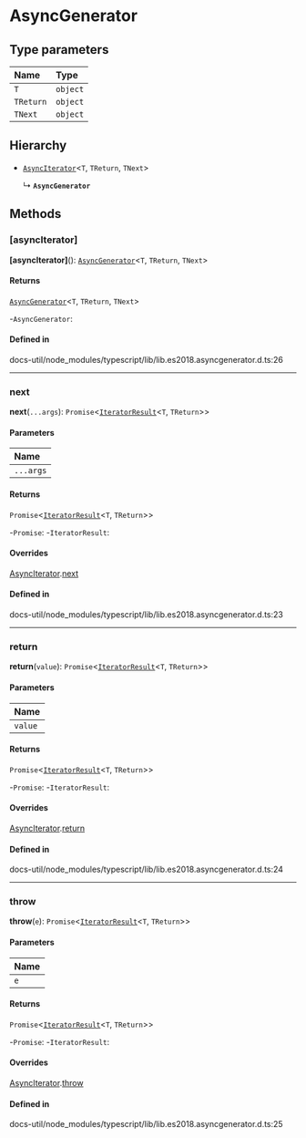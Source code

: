 # AsyncGenerator

## Type parameters

| Name | Type |
| :------ | :------ |
| `T` | `object` |
| `TReturn` | `object` |
| `TNext` | `object` |

## Hierarchy

- [`AsyncIterator`](AsyncIterator.md)<`T`, `TReturn`, `TNext`\>

  ↳ **`AsyncGenerator`**

## Methods

### [asyncIterator]

**[asyncIterator]**(): [`AsyncGenerator`](AsyncGenerator.md)<`T`, `TReturn`, `TNext`\>

#### Returns

[`AsyncGenerator`](AsyncGenerator.md)<`T`, `TReturn`, `TNext`\>

-`AsyncGenerator`: 

#### Defined in

docs-util/node_modules/typescript/lib/lib.es2018.asyncgenerator.d.ts:26

___

### next

**next**(`...args`): `Promise`<[`IteratorResult`](../types/IteratorResult.md)<`T`, `TReturn`\>\>

#### Parameters

| Name |
| :------ |
| `...args` | [] \| [`TNext`] |

#### Returns

`Promise`<[`IteratorResult`](../types/IteratorResult.md)<`T`, `TReturn`\>\>

-`Promise`: 
	-`IteratorResult`: 

#### Overrides

[AsyncIterator](AsyncIterator.md).[next](AsyncIterator.md#next)

#### Defined in

docs-util/node_modules/typescript/lib/lib.es2018.asyncgenerator.d.ts:23

___

### return

**return**(`value`): `Promise`<[`IteratorResult`](../types/IteratorResult.md)<`T`, `TReturn`\>\>

#### Parameters

| Name |
| :------ |
| `value` | `TReturn` \| [`PromiseLike`](PromiseLike.md)<`TReturn`\> |

#### Returns

`Promise`<[`IteratorResult`](../types/IteratorResult.md)<`T`, `TReturn`\>\>

-`Promise`: 
	-`IteratorResult`: 

#### Overrides

[AsyncIterator](AsyncIterator.md).[return](AsyncIterator.md#return)

#### Defined in

docs-util/node_modules/typescript/lib/lib.es2018.asyncgenerator.d.ts:24

___

### throw

**throw**(`e`): `Promise`<[`IteratorResult`](../types/IteratorResult.md)<`T`, `TReturn`\>\>

#### Parameters

| Name |
| :------ |
| `e` | `any` |

#### Returns

`Promise`<[`IteratorResult`](../types/IteratorResult.md)<`T`, `TReturn`\>\>

-`Promise`: 
	-`IteratorResult`: 

#### Overrides

[AsyncIterator](AsyncIterator.md).[throw](AsyncIterator.md#throw)

#### Defined in

docs-util/node_modules/typescript/lib/lib.es2018.asyncgenerator.d.ts:25
